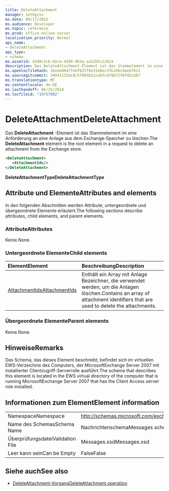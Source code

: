 ```yaml
---
title: DeleteAttachment
manager: sethgros
ms.date: 09/17/2015
ms.audience: Developer
ms.topic: reference
ms.prod: office-online-server
localization_priority: Normal
api_name:
- DeleteAttachment
api_type:
- schema
ms.assetid: 43d0c1cb-92ca-4399-9b3a-acb2b5c22624
description: Das DeleteAttachment-Element ist das Stammelement im eine Anforderung an eine Anlage aus dem Exchange-Speicher zu löschen.
ms.openlocfilehash: 2beedd647febf025f6e3140ec37b196c9aeb7611
ms.sourcegitcommit: 34041125dc8c5f993b21cebfc4f8b72f0fd2cb6f
ms.translationtype: MT
ms.contentlocale: de-DE
ms.lasthandoff: 06/25/2018
ms.locfileid: "19757902"
---
```

# <a name="deleteattachment"></a><span data-ttu-id="a997e-103">DeleteAttachment</span><span class="sxs-lookup"><span data-stu-id="a997e-103">DeleteAttachment</span></span>

<span data-ttu-id="a997e-104">Das **DeleteAttachment** -Element ist das Stammelement im eine Anforderung an eine Anlage aus dem Exchange-Speicher zu löschen.</span><span class="sxs-lookup"><span data-stu-id="a997e-104">The **DeleteAttachment** element is the root element in a request to delete an attachment from the Exchange store.</span></span> 
  
```xml
<DeleteAttachment>
   <AttachmentIds/>
</DeleteAttachment>
```

<span data-ttu-id="a997e-105">**DeleteAttachmentType**</span><span class="sxs-lookup"><span data-stu-id="a997e-105">**DeleteAttachmentType**</span></span>

## <a name="attributes-and-elements"></a><span data-ttu-id="a997e-106">Attribute und Elemente</span><span class="sxs-lookup"><span data-stu-id="a997e-106">Attributes and elements</span></span>

<span data-ttu-id="a997e-107">In den folgenden Abschnitten werden Attribute, untergeordnete und übergeordnete Elemente erläutert.</span><span class="sxs-lookup"><span data-stu-id="a997e-107">The following sections describe attributes, child elements, and parent elements.</span></span>
  
### <a name="attributes"></a><span data-ttu-id="a997e-108">Attribute</span><span class="sxs-lookup"><span data-stu-id="a997e-108">Attributes</span></span>

<span data-ttu-id="a997e-109">Keine.</span><span class="sxs-lookup"><span data-stu-id="a997e-109">None.</span></span>
  
### <a name="child-elements"></a><span data-ttu-id="a997e-110">Untergeordnete Elemente</span><span class="sxs-lookup"><span data-stu-id="a997e-110">Child elements</span></span>

|<span data-ttu-id="a997e-111">**Element**</span><span class="sxs-lookup"><span data-stu-id="a997e-111">**Element**</span></span>|<span data-ttu-id="a997e-112">**Beschreibung**</span><span class="sxs-lookup"><span data-stu-id="a997e-112">**Description**</span></span>|
|:-----|:-----|
|[<span data-ttu-id="a997e-113">AttachmentIds</span><span class="sxs-lookup"><span data-stu-id="a997e-113">AttachmentIds</span></span>](attachmentids.md) <br/> |<span data-ttu-id="a997e-114">Enthält ein Array mit Anlage Bezeichner, die verwendet werden, um die Anlagen löschen.</span><span class="sxs-lookup"><span data-stu-id="a997e-114">Contains an array of attachment identifiers that are used to delete the attachments.</span></span>  <br/> |
   
### <a name="parent-elements"></a><span data-ttu-id="a997e-115">Übergeordnete Elemente</span><span class="sxs-lookup"><span data-stu-id="a997e-115">Parent elements</span></span>

<span data-ttu-id="a997e-116">Keine.</span><span class="sxs-lookup"><span data-stu-id="a997e-116">None.</span></span>
  
## <a name="remarks"></a><span data-ttu-id="a997e-117">Hinweise</span><span class="sxs-lookup"><span data-stu-id="a997e-117">Remarks</span></span>

<span data-ttu-id="a997e-118">Das Schema, das dieses Element beschreibt, befindet sich im virtuellen EWS-Verzeichnis des Computers, der MicrosoftExchange Server 2007 mit installierter Clientzugriff-Serverrolle ausführt.</span><span class="sxs-lookup"><span data-stu-id="a997e-118">The schema that describes this element is located in the EWS virtual directory of the computer that is running MicrosoftExchange Server 2007 that has the Client Access server role installed.</span></span>
  
## <a name="element-information"></a><span data-ttu-id="a997e-119">Informationen zum Element</span><span class="sxs-lookup"><span data-stu-id="a997e-119">Element information</span></span>

|||
|:-----|:-----|
|<span data-ttu-id="a997e-120">Namespace</span><span class="sxs-lookup"><span data-stu-id="a997e-120">Namespace</span></span>  <br/> |http://schemas.microsoft.com/exchange/services/2006/messages  <br/> |
|<span data-ttu-id="a997e-121">Name des Schemas</span><span class="sxs-lookup"><span data-stu-id="a997e-121">Schema Name</span></span>  <br/> |<span data-ttu-id="a997e-122">Nachrichtenschema</span><span class="sxs-lookup"><span data-stu-id="a997e-122">Messages schema</span></span>  <br/> |
|<span data-ttu-id="a997e-123">Überprüfungsdatei</span><span class="sxs-lookup"><span data-stu-id="a997e-123">Validation File</span></span>  <br/> |<span data-ttu-id="a997e-124">Messages.xsd</span><span class="sxs-lookup"><span data-stu-id="a997e-124">Messages.xsd</span></span>  <br/> |
|<span data-ttu-id="a997e-125">Leer kann sein</span><span class="sxs-lookup"><span data-stu-id="a997e-125">Can be Empty</span></span>  <br/> |<span data-ttu-id="a997e-126">False</span><span class="sxs-lookup"><span data-stu-id="a997e-126">False</span></span>  <br/> |
   
## <a name="see-also"></a><span data-ttu-id="a997e-127">Siehe auch</span><span class="sxs-lookup"><span data-stu-id="a997e-127">See also</span></span>

- [<span data-ttu-id="a997e-128">DeleteAttachment-Vorgang</span><span class="sxs-lookup"><span data-stu-id="a997e-128">DeleteAttachment operation</span></span>](deleteattachment-operation.md)

